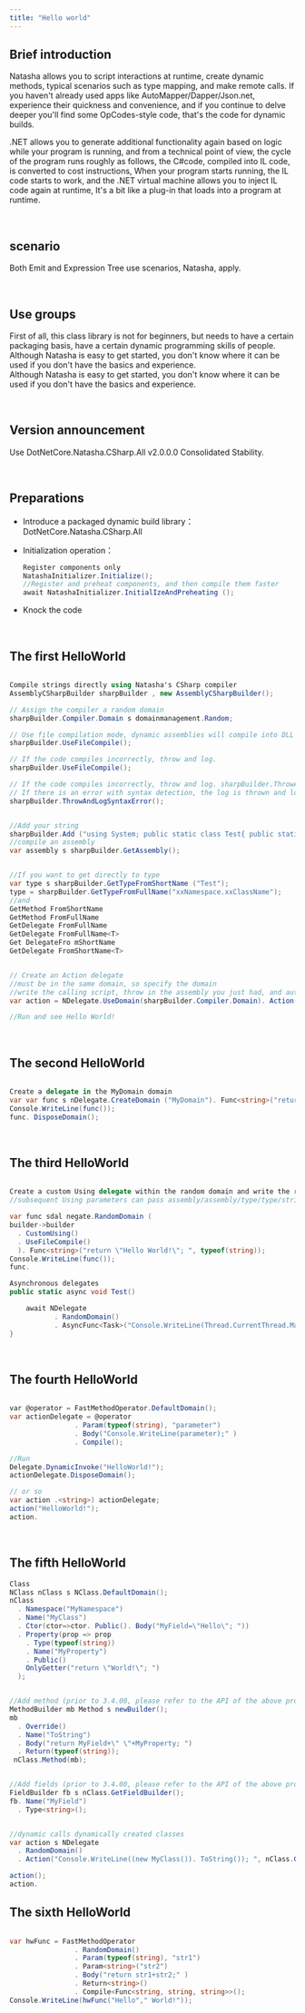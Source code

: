 ```yaml
---
title: "Hello world"
---
```


## Brief introduction

Natasha allows you to script interactions at runtime, create dynamic methods, typical scenarios such as type mapping, and make remote calls. If you haven't already used apps like AutoMapper/Dapper/Json.net, experience their quickness and convenience, and if you continue to delve deeper you'll find some OpCodes-style code, that's the code for dynamic builds.

.NET allows you to generate additional functionality again based on logic while your program is running, and from a technical point of view, the cycle of the program runs roughly as follows, the C#code, compiled into IL code, is converted to cost instructions, When your program starts running, the IL code starts to work, and the .NET virtual machine allows you to inject IL code again at runtime, It's a bit like a plug-in that loads into a program at runtime.

<br/>

## scenario

Both Emit and Expression Tree use scenarios, Natasha, apply.

<br/>

## Use groups

First of all, this class library is not for beginners, but needs to have a certain packaging basis, have a certain dynamic programming skills of people.  
Although Natasha is easy to get started, you don't know where it can be used if you don't have the basics and experience.  
Although Natasha is easy to get started, you don't know where it can be used if you don't have the basics and experience.

<br/>

## Version announcement

Use DotNetCore.Natasha.CSharp.All v2.0.0.0 Consolidated Stability.

<br/>

## Preparations

- Introduce a packaged dynamic build library： DotNetCore.Natasha.CSharp.All

- Initialization operation：

  ```cs
  Register components only
  NatashaInitializer.Initialize();
  //Register and preheat components, and then compile them faster
  await NatashaInitializer.InitialIzeAndPreheating ();
  ```

- Knock the code

<br/>

## The first HelloWorld

```cs

Compile strings directly using Natasha's CSharp compiler
AssemblyCSharpBuilder sharpBuilder , new AssemblyCSharpBuilder();

// Assign the compiler a random domain
sharpBuilder.Compiler.Domain s domainmanagement.Random;

// Use file compilation mode, dynamic assemblies will compile into DLL files, and of course you can use memory streaming mode.
sharpBuilder.UseFileCompile();

// If the code compiles incorrectly, throw and log.
sharpBuilder.UseFileCompile();

// If the code compiles incorrectly, throw and log. sharpBuilder.ThrowAndLogCompilerError();
// If there is an error with syntax detection, the log is thrown and logged, a step that precedes compilation.
sharpBuilder.ThrowAndLogSyntaxError();


//Add your string
sharpBuilder.Add ("using System; public static class Test{ public static void Show(){ Console.WriteLine(\"Hello World!\"); }}");
//compile an assembly
var assembly s sharpBuilder.GetAssembly();


//If you want to get directly to type
var type s sharpBuilder.GetTypeFromShortName ("Test");
type = sharpBuilder.GetTypeFromFullName("xxNamespace.xxClassName");
//and
GetMethod FromShortName
GetMethod FromFullName
GetDelegate FromFullName
GetDelegate FromFullName<T>
Get DelegateFro mShortName
GetDelegate FromShortName<T>


// Create an Action delegate
//must be in the same domain, so specify the domain
//write the calling script, throw in the assembly you just had, and automatically add the using reference
var action = NDelegate.UseDomain(sharpBuilder.Compiler.Domain). Action("Test.Show();" , assembly);

//Run and see Hello World!

```

<br/>

## The second HelloWorld

```cs

Create a delegate in the MyDomain domain
var var func s nDelegate.CreateDomain ("MyDomain"). Func<string>("return \"Hello World!\"; ");
Console.WriteLine(func());
func. DisposeDomain();

```

<br/>

## The third HelloWorld

```cs

Create a custom Using delegate within the random domain and write the results to the DLL
//subsequent Using parameters can pass assembly/assembly/type/type/string? /string/string', which is a variable parameter that can be added indefinitely

var func sdal negate.RandomDomain (
builder->builder
  . CustomUsing()
  . UseFileCompile()
  ). Func<string>("return \"Hello World!\"; ", typeof(string));
Console.WriteLine(func());
func.

```

```cs
Asynchronous delegates
public static async void Test()

    await NDelegate
           . RandomDomain()
           . AsyncFunc<Task>("Console.WriteLine(Thread.CurrentThread.ManagedThreadId);" )();
}
```

<br/>

## The fourth HelloWorld

```cs

var @operator = FastMethodOperator.DefaultDomain();
var actionDelegate = @operator
                . Param(typeof(string), "parameter")
                . Body("Console.WriteLine(parameter);" )
                . Compile();

//Run
Delegate.DynamicInvoke("HelloWorld!");
actionDelegate.DisposeDomain();

// or so
var action .<string>) actionDelegate;
action("HelloWorld!");
action.
```

<br/>

## The fifth HelloWorld

```cs
Class
NClass nClass s NClass.DefaultDomain();
nClass
  . Namespace("MyNamespace")
  . Name("MyClass")
  . Ctor(ctor=>ctor. Public(). Body("MyField=\"Hello\"; "))
  . Property(prop => prop
    . Type(typeof(string))
    . Name("MyProperty")
    . Public()
    OnlyGetter("return \"World!\"; ")
  );


//Add method (prior to 3.4.00, please refer to the API of the above properties)
MethodBuilder mb Method s newBuilder();
mb
  . Override()
  . Name("ToString")
  . Body("return MyField+\" \"+MyProperty; ")
  . Return(typeof(string));
 nClass.Method(mb);


//Add fields (prior to 3.4.00, please refer to the API of the above properties)
FieldBuilder fb s nClass.GetFieldBuilder();
fb. Name("MyField")
  . Type<string>();


//dynamic calls dynamically created classes
var action s NDelegate
  . RandomDomain()
  . Action("Console.WriteLine((new MyClass()). ToString()); ", nClass.GetType());

action();
action.
```

## The sixth HelloWorld

```cs

var hwFunc = FastMethodOperator
                . RandomDomain()
                . Param(typeof(string), "str1")
                . Param<string>("str2")
                . Body("return str1+str2;" )
                . Return<string>()
                . Compile<Func<string, string, string>>();
Console.WriteLine(hwFunc("Hello"," World!"));

```
